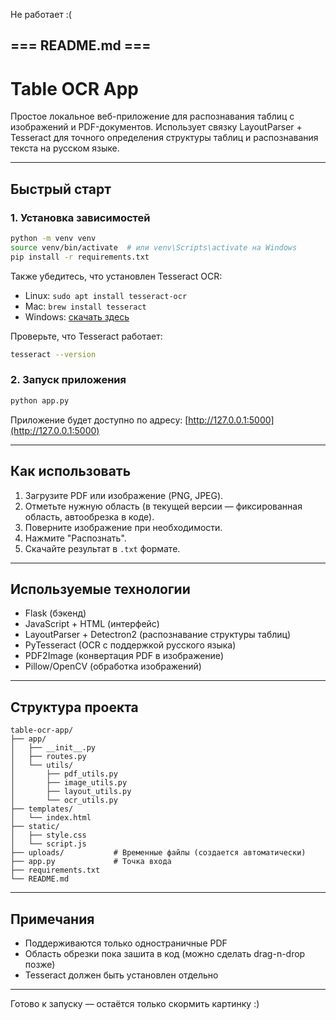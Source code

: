 Не работает :(

## === README.md ===

# Table OCR App

Простое локальное веб-приложение для распознавания таблиц с изображений и PDF-документов. Использует связку LayoutParser + Tesseract для точного определения структуры таблиц и распознавания текста на русском языке.

---

## Быстрый старт

### 1. Установка зависимостей
```bash
python -m venv venv
source venv/bin/activate  # или venv\Scripts\activate на Windows
pip install -r requirements.txt
```

Также убедитесь, что установлен Tesseract OCR:
- Linux: `sudo apt install tesseract-ocr`
- Mac: `brew install tesseract`
- Windows: [скачать здесь](https://github.com/tesseract-ocr/tesseract)

Проверьте, что Tesseract работает:
```bash
tesseract --version
```

### 2. Запуск приложения
```bash
python app.py
```

Приложение будет доступно по адресу: [http://127.0.0.1:5000](http://127.0.0.1:5000)

---

## Как использовать
1. Загрузите PDF или изображение (PNG, JPEG).
2. Отметьте нужную область (в текущей версии — фиксированная область, автообрезка в коде).
3. Поверните изображение при необходимости.
4. Нажмите "Распознать".
5. Скачайте результат в `.txt` формате.

---

## Используемые технологии
- Flask (бэкенд)
- JavaScript + HTML (интерфейс)
- LayoutParser + Detectron2 (распознавание структуры таблиц)
- PyTesseract (OCR с поддержкой русского языка)
- PDF2Image (конвертация PDF в изображение)
- Pillow/OpenCV (обработка изображений)

---

## Структура проекта
```
table-ocr-app/
├── app/
│   ├── __init__.py
│   ├── routes.py
│   └── utils/
│       ├── pdf_utils.py
│       ├── image_utils.py
│       ├── layout_utils.py
│       └── ocr_utils.py
├── templates/
│   └── index.html
├── static/
│   ├── style.css
│   └── script.js
├── uploads/           # Временные файлы (создается автоматически)
├── app.py             # Точка входа
├── requirements.txt
└── README.md
```

---

## Примечания
- Поддерживаются только одностраничные PDF
- Область обрезки пока зашита в код (можно сделать drag-n-drop позже)
- Tesseract должен быть установлен отдельно

---

Готово к запуску — остаётся только скормить картинку :)
